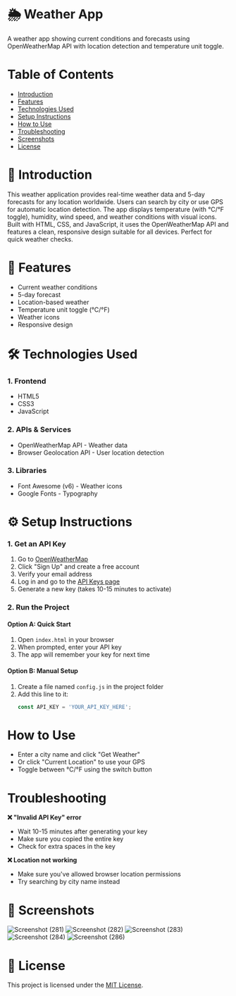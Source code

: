 # 🌦️ Weather App 

A weather app showing current conditions and forecasts using OpenWeatherMap API with location detection and temperature unit toggle.

# Table of Contents
- [Introduction](#introduction)
- [Features](#features)
- [Technologies Used](#technologies-used)
- [Setup Instructions](#setup-instructions)
- [How to Use](#hpw-to-use)
- [Troubleshooting](#trobleshooting)
- [Screenshots](#screenshots)
- [License](#license)

# 📌 Introduction 
This weather application provides real-time weather data and 5-day forecasts for any location worldwide. Users can search by city or use GPS for automatic location detection. The app displays temperature (with °C/°F toggle), humidity, wind speed, and weather conditions with visual icons. Built with HTML, CSS, and JavaScript, it uses the OpenWeatherMap API and features a clean, responsive design suitable for all devices. Perfect for quick weather checks.

# 🚀 Features
- Current weather conditions
- 5-day forecast
- Location-based weather
- Temperature unit toggle (°C/°F)
- Weather icons
- Responsive design

# 🛠️ Technologies Used
### 1. Frontend   
- HTML5
- CSS3
- JavaScript

### 2. APIs & Services
- OpenWeatherMap API - Weather data
- Browser Geolocation API - User location detection

### 3. Libraries
- Font Awesome (v6) - Weather icons
- Google Fonts - Typography

# ⚙️ Setup Instructions

### 1. Get an API Key
1. Go to [OpenWeatherMap](https://openweathermap.org/)
2. Click "Sign Up" and create a free account
3. Verify your email address
4. Log in and go to the [API Keys page](https://home.openweathermap.org/api_keys)
5. Generate a new key (takes 10-15 minutes to activate)

### 2. Run the Project
#### Option A: Quick Start
1. Open `index.html` in your browser
2. When prompted, enter your API key
3. The app will remember your key for next time

#### Option B: Manual Setup
1. Create a file named `config.js` in the project folder
2. Add this line to it:
   ```javascript
   const API_KEY = 'YOUR_API_KEY_HERE';

# How to Use
- Enter a city name and click "Get Weather"
- Or click "Current Location" to use your GPS
- Toggle between °C/°F using the switch button

# Troubleshooting
**❌ "Invalid API Key" error**
- Wait 10-15 minutes after generating your key
- Make sure you copied the entire key
- Check for extra spaces in the key

**❌ Location not working**
- Make sure you've allowed browser location permissions
- Try searching by city name instead

# 📸 Screenshots
![Screenshot (281)](https://github.com/user-attachments/assets/7ea2ed1a-7fd4-441f-8da5-8e7c7a0e350e)
![Screenshot (282)](https://github.com/user-attachments/assets/6b29e84d-ad49-41b8-92dd-35148e801001)
![Screenshot (283)](https://github.com/user-attachments/assets/fb764d1f-df90-41ab-9645-4dfe46033482)
![Screenshot (284)](https://github.com/user-attachments/assets/a3c5f490-a2eb-46f9-a75f-c0514f9f7726)
![Screenshot (286)](https://github.com/user-attachments/assets/f250be6d-390b-49f7-bda1-3672ec52bb26)

# 🧾 License

This project is licensed under the [MIT License](opensource.org/licenses/MIT).





